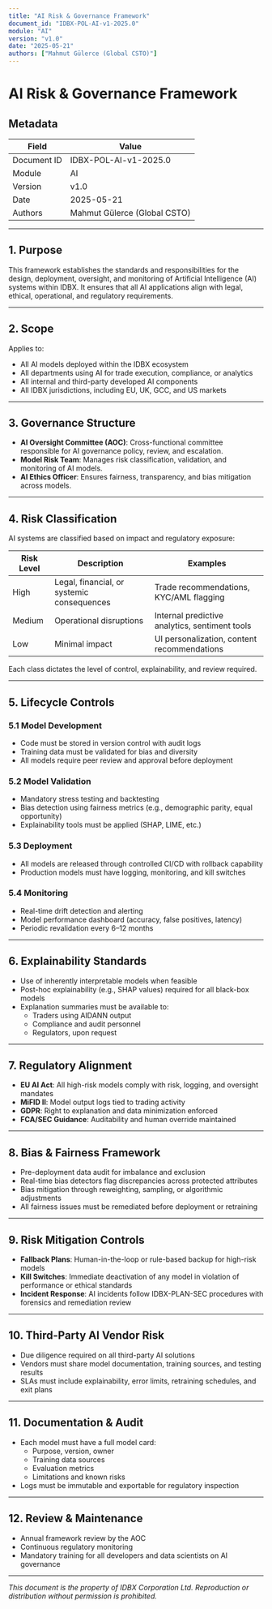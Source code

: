 ```yaml
---
title: "AI Risk & Governance Framework"
document_id: "IDBX-POL-AI-v1-2025.0"
module: "AI"
version: "v1.0"
date: "2025-05-21"
authors: ["Mahmut Gülerce (Global CSTO)"]
---
```


# AI Risk & Governance Framework

## Metadata

| Field         | Value                             |
|---------------|-----------------------------------|
| Document ID   | IDBX-POL-AI-v1-2025.0             |
| Module        | AI                                |
| Version       | v1.0                              |
| Date          | 2025-05-21        |
| Authors       | Mahmut Gülerce (Global CSTO)      |

---

## 1. Purpose

This framework establishes the standards and responsibilities for the design, deployment, oversight, and monitoring of Artificial Intelligence (AI) systems within IDBX. It ensures that all AI applications align with legal, ethical, operational, and regulatory requirements.

---

## 2. Scope

Applies to:
- All AI models deployed within the IDBX ecosystem
- All departments using AI for trade execution, compliance, or analytics
- All internal and third-party developed AI components
- All IDBX jurisdictions, including EU, UK, GCC, and US markets

---

## 3. Governance Structure

- **AI Oversight Committee (AOC)**: Cross-functional committee responsible for AI governance policy, review, and escalation.
- **Model Risk Team**: Manages risk classification, validation, and monitoring of AI models.
- **AI Ethics Officer**: Ensures fairness, transparency, and bias mitigation across models.

---

## 4. Risk Classification

AI systems are classified based on impact and regulatory exposure:

| Risk Level | Description                                | Examples                                      |
|------------|--------------------------------------------|-----------------------------------------------|
| High       | Legal, financial, or systemic consequences | Trade recommendations, KYC/AML flagging       |
| Medium     | Operational disruptions                    | Internal predictive analytics, sentiment tools|
| Low        | Minimal impact                             | UI personalization, content recommendations   |

Each class dictates the level of control, explainability, and review required.

---

## 5. Lifecycle Controls

### 5.1 Model Development
- Code must be stored in version control with audit logs
- Training data must be validated for bias and diversity
- All models require peer review and approval before deployment

### 5.2 Model Validation
- Mandatory stress testing and backtesting
- Bias detection using fairness metrics (e.g., demographic parity, equal opportunity)
- Explainability tools must be applied (SHAP, LIME, etc.)

### 5.3 Deployment
- All models are released through controlled CI/CD with rollback capability
- Production models must have logging, monitoring, and kill switches

### 5.4 Monitoring
- Real-time drift detection and alerting
- Model performance dashboard (accuracy, false positives, latency)
- Periodic revalidation every 6–12 months

---

## 6. Explainability Standards

- Use of inherently interpretable models when feasible
- Post-hoc explainability (e.g., SHAP values) required for all black-box models
- Explanation summaries must be available to:
  - Traders using AIDANN output
  - Compliance and audit personnel
  - Regulators, upon request

---

## 7. Regulatory Alignment

- **EU AI Act**: All high-risk models comply with risk, logging, and oversight mandates
- **MiFID II**: Model output logs tied to trading activity
- **GDPR**: Right to explanation and data minimization enforced
- **FCA/SEC Guidance**: Auditability and human override maintained

---

## 8. Bias & Fairness Framework

- Pre-deployment data audit for imbalance and exclusion
- Real-time bias detectors flag discrepancies across protected attributes
- Bias mitigation through reweighting, sampling, or algorithmic adjustments
- All fairness issues must be remediated before deployment or retraining

---

## 9. Risk Mitigation Controls

- **Fallback Plans**: Human-in-the-loop or rule-based backup for high-risk models
- **Kill Switches**: Immediate deactivation of any model in violation of performance or ethical standards
- **Incident Response**: AI incidents follow IDBX-PLAN-SEC procedures with forensics and remediation review

---

## 10. Third-Party AI Vendor Risk

- Due diligence required on all third-party AI solutions
- Vendors must share model documentation, training sources, and testing results
- SLAs must include explainability, error limits, retraining schedules, and exit plans

---

## 11. Documentation & Audit

- Each model must have a full model card:
  - Purpose, version, owner
  - Training data sources
  - Evaluation metrics
  - Limitations and known risks
- Logs must be immutable and exportable for regulatory inspection

---

## 12. Review & Maintenance

- Annual framework review by the AOC
- Continuous regulatory monitoring
- Mandatory training for all developers and data scientists on AI governance

---

*This document is the property of IDBX Corporation Ltd. Reproduction or distribution without permission is prohibited.*
